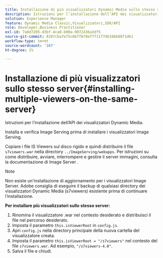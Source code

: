 ```yaml
---
title: Installazione di più visualizzatori Dynamic Media sullo stesso server
description: Istruzioni per l’installazione dell’API dei visualizzatori Dynamic Media.
solution: Experience Manager
feature: Dynamic Media Classic,Visualizzatori,SDK/API
role: Developer,Business Practitioner
exl-id: 7a8d7205-d3bf-4ca8-b80a-9072436a3df5
source-git-commit: 8207cba7e75c6bff878ef7f11f74b19bb88f1d61
workflow-type: tm+mt
source-wordcount: '167'
ht-degree: 1%

---
```


# Installazione di più visualizzatori sullo stesso server{#installing-multiple-viewers-on-the-same-server}

<!-- Updated April 06, 2021 from https://wiki.corp.adobe.com/pages/viewpage.action?spaceKey=scene7qa&title=s7Viewers%2C+S7SDK%2C+S7OnDemand+Release+Notes - Contact is Sasha -->

Istruzioni per l’installazione dell’API dei visualizzatori Dynamic Media.

Installa e verifica Image Serving prima di installare i visualizzatori Image Serving.

Copiare i file IS Viewers sul disco rigido e quindi distribuire il file `s7viewers.war` nella directory `../ImageServing/webapps`. Per istruzioni su come distribuire, avviare, interrompere e gestire il server immagini, consulta la documentazione di Image Server .

>[!NOTE]
>
>Non esiste un&#39;installazione di aggiornamento per i visualizzatori Image Server. Adobe consiglia di eseguire il backup di qualsiasi directory dei visualizzatori Dynamic Media (s7viewers) esistente prima di continuare l’installazione.

**Per installare più visualizzatori sullo stesso server:**

1. Rinomina il visualizzatore .war nel contesto desiderato e distribuisci il file nel percorso desiderato.
1. Imposta il parametro `this.isViewerRoot` in `config.js`.
1. Apri `config.js` nella directory principale della nuova cartella del visualizzatore creata.
1. Imposta il parametro `this.isViewerRoot = "/s7viewers"` nel contesto del file `s7viewers.war`. Ad esempio, `"/s7viewers-4.0"`.
1. Salva il file e chiudi.
